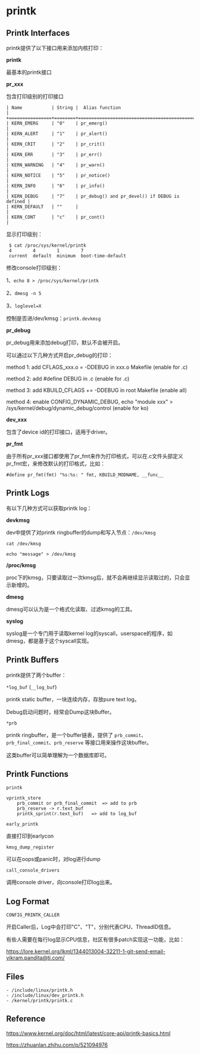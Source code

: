 # printk

## Printk Interfaces

printk提供了以下接口用来添加内核打印：

**printk**

最基本的printk接口

**pr_xxx**

包含打印级别的打印接口

```
| Name           | String |  Alias function                               |
+================+========+===============================================+
| KERN_EMERG     | "0"    | pr_emerg()                                    |
| KERN_ALERT     | "1"    | pr_alert()                                    |
| KERN_CRIT      | "2"    | pr_crit()                                     |
| KERN_ERR       | "3"    | pr_err()                                      |
| KERN_WARNING   | "4"    | pr_warn()                                     |
| KERN_NOTICE    | "5"    | pr_notice()                                   |
| KERN_INFO      | "6"    | pr_info()                                     |
| KERN_DEBUG     | "7"    | pr_debug() and pr_devel() if DEBUG is defined |
| KERN_DEFAULT   | ""     |                                               |
| KERN_CONT      | "c"    | pr_cont()                                     |
```

显示打印级别：

```
 $ cat /proc/sys/kernel/printk
 4        4        1        7
 current  default  minimum  boot-time-default
```

修改console打印级别：

1、`echo 8 > /proc/sys/kernel/printk`

2、`dmesg -n 5`

3、`loglevel=X`

控制是否进/dev/kmsg：`printk.devkmsg`

**pr_debug**

pr_debug用来添加debug打印，默认不会被开启。

可以通过以下几种方式开启pr_debug的打印：

method 1: add CFLAGS_xxx.o = -DDEBUG in xxx.o Makefile (enable for .c)

method 2: add #define DEBUG in .c (enable for .c)

method 3: add KBUILD_CFLAGS += -DDEBUG in root Makefile (enable all)

method 4: enable CONFIG_DYNAMIC_DEBUG, echo "module xxx" > /sys/kernel/debug/dynamic_debug/control (enable for ko)

**dev_xxx**

包含了device id的打印接口，适用于driver。

**pr_fmt**

由于所有pr_xxx接口都使用了pr_fmt来作为打印格式，可以在.c文件头部定义pr_fmt宏，来修改默认的打印格式，比如：

```
#define pr_fmt(fmt) "%s:%s: " fmt, KBUILD_MODNAME, __func__
```

## Printk Logs

有以下几种方式可以获取printk log：

**devkmsg**

dev中提供了对printk ringbuffer的dump和写入节点：`/dev/kmsg`

`cat /dev/kmsg`

`echo "message" > /dev/kmsg`

**/proc/kmsg**

proc下的kmsg，只要读取过一次kmsg后，就不会再继续显示读取过的，只会显示新增的。

**dmesg**

dmesg可以认为是一个格式化读取、过滤kmsg的工具。

**syslog**

syslog是一个专门用于读取kernel log的syscall，userspace的程序，如dmesg，都是基于这个syscall实现。

## Printk Buffers

printk提供了两个buffer：

`*log_buf` (`__log_buf`)

printk static buffer，一块连续内存，存放pure text log。

Debug启动问题时，经常会Dump这块Buffer。

`*prb`

printk ringbuffer，是一个buffer链表，提供了 `prb_commit`、`prb_final_commit`、`prb_reserve` 等接口用来操作这块buffer。

这类buffer可以简单理解为一个数据库即可。

## Printk Functions

`printk`

```
vprintk_store
	prb_commit or prb_final_commit 	=> add to prb
	prb_reserve -> r.text_buf
	printk_sprint(r.text_buf) 	=> add to log_buf
```

`early_printk`

直接打印到earlycon

`kmsg_dump_register`

可以在oops或panic时，对log进行dump

`call_console_drivers`

调用console driver，向console打印log出来。

## Log Format

`CONFIG_PRINTK_CALLER`

开启Caller后，Log中会打印"C"、"T"，分别代表CPU、ThreadID信息。

有些人需要在每行log显示CPU信息，社区有很多patch实现这一功能，比如：

<https://lore.kernel.org/lkml/1344013004-32211-1-git-send-email-vikram.pandita@ti.com/>

## Files

```
- /include/linux/printk.h
- /include/linux/dev_printk.h
- /kernel/printk/printk.c
```

## Reference

<https://www.kernel.org/doc/html/latest/core-api/printk-basics.html>

<https://zhuanlan.zhihu.com/p/521094976>